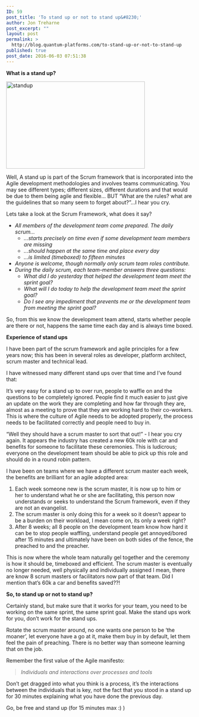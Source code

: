 ```yaml
---
ID: 59
post_title: 'To stand up or not to stand up&#8230;'
author: Jon Treharne
post_excerpt: ""
layout: post
permalink: >
  http://blog.quantum-platforms.com/to-stand-up-or-not-to-stand-up
published: true
post_date: 2016-06-03 07:51:38
---
```

<p class="p1"><strong>What is a stand up?</strong></p>
<p class="p1"><img class=" wp-image-61 alignleft" src="http://blog.quantum-platforms.com/wp-content/uploads/2016/06/standup-300x188.jpg" alt="standup" width="373" height="234" /></p>
<p class="p1">Well, A stand up is part of the Scrum framework that is incorporated into the Agile development methodologies and involves teams communicating. You may see different types; different sizes, different durations and that would be due to them being agile and flexible… BUT “What are the rules? what are the guidelines that so many seem to forget about?”…I hear you cry.</p>
<p class="p1">Lets take a look at the Scrum Framework, what does it say?</p>

<ul class="ul1" style="text-align: left;">
 	<li class="li1"><em>All members of the development team come prepared. The daily scrum...</em>
<ul class="ul1">
 	<li class="li1"><em>...starts precisely on time even if some development team members are missing</em></li>
 	<li class="li1"><em>...should happen at the same time and place every day</em></li>
 	<li class="li1"><em>...is limited (<span class="s1">timeboxed</span>) to fifteen minutes</em></li>
</ul>
</li>
 	<li class="li1"><em>Anyone is welcome, though normally only scrum team roles contribute.</em></li>
 	<li class="li1"><em>During the daily scrum, each team-member answers three questions:</em>
<ul class="ul1">
 	<li class="li1"><em>What did I do yesterday that helped the development team meet the sprint goal?</em></li>
 	<li class="li1"><em>What will I do today to help the development team meet the sprint goal?</em></li>
 	<li class="li1"><em>Do I see any impediment that prevents me or the development team from meeting the sprint goal?</em></li>
</ul>
</li>
</ul>
<p class="p1">So, from this we know the development team attend, starts whether people are there or not, happens the same time each day and is always time boxed.</p>
<p class="p1"><strong>Experience of stand ups</strong></p>
<p class="p1">I have been part of the scrum framework and agile principles for a few years now; this has been in several roles as developer, platform architect, scrum master and technical lead.</p>
<p class="p1">I have witnessed many different stand ups over that time and I’ve found that:</p>
<p class="p1">It’s very easy for a stand up to over run, people to waffle on and the questions to be completely ignored. People find it much easier to just give an update on the work they are completing and how far through they are, almost as a meeting to prove that they are working hard to their co-workers. This is where the culture of Agile needs to be adopted properly, the process needs to be facilitated correctly and people need to buy in.</p>
<p class="p1">“Well they should have a scrum master to sort that out!” - I hear you cry again. It appears the industry has created a new 60k role with car and benefits for someone to facilitate these ceremonies. This is ludicrous; everyone on the development team should be able to pick up this role and should do in a round robin pattern.</p>
<p class="p1">I have been on teams where we have a different scrum master each week, the benefits are brilliant for an agile adopted area:</p>

<ol>
 	<li class="p1">Each week someone new is the scrum master, it is now up to him or her to understand what he or she are facilitating, this person now understands or seeks to understand the Scrum framework, even if they are not an evangelist.</li>
 	<li class="p1">The scrum master is only doing this for a week so it doesn’t appear to be a burden on their workload, I mean come on, its only a week right?</li>
 	<li class="p1">After 8 weeks; all 8 people on the development team know how hard it can be to stop people waffling, understand people get annoyed/bored after 15 minutes and ultimately have been on both sides of the fence, the preached to and the preacher.</li>
</ol>
<p class="p1">This is now where the whole team naturally gel together and the ceremony is how it should be, timeboxed and efficient. The scrum master is eventually no longer needed, well physically and individually assigned I mean, there are know 8 scrum masters or facilitators now part of that team. Did I mention that’s 60k a car and benefits saved??!</p>
<p class="p1"><strong>So, to stand up or not to stand up?</strong></p>
<p class="p1">Certainly stand, but make sure that it works for your team, you need to be working on the same sprint, the same sprint goal. Make the stand ups work for you, don’t work for the stand ups.</p>
<p class="p1">Rotate the scrum master around, no one wants one person to be ‘the moaner’, let everyone have a go at it, make them buy in by default, let them feel the pain of preaching. There is no better way than someone learning that on the job.</p>
<p class="p1">Remember the first value of the Agile manifesto:</p>

<blockquote>
<p class="p1"><i>Individuals and interactions over processes and tools</i></p>
</blockquote>
<p class="p1">Don’t get dragged into what you think is a process, it’s the interactions between the individuals that is key, not the fact that you stood in a stand up for 30 minutes explaining what you have done the previous day.</p>
<p class="p1">Go, be free and stand up (for 15 minutes max :) )</p>